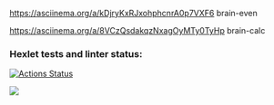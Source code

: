 https://asciinema.org/a/kDjryKxRJxohphcnrA0p7VXF6   brain-even

https://asciinema.org/a/8VCzQsdakqzNxagOyMTy0TyHp   brain-calc

### Hexlet tests and linter status:
[![Actions Status](https://github.com/EkaterinaKonst/python-project-49/workflows/hexlet-check/badge.svg)](https://github.com/EkaterinaKonst/python-project-49/actions)

<a href="https://codeclimate.com/github/EkaterinaKonst/python-project-49/maintainability"><img src="https://api.codeclimate.com/v1/badges/856a67b71015f5e578af/maintainability" /></a>
